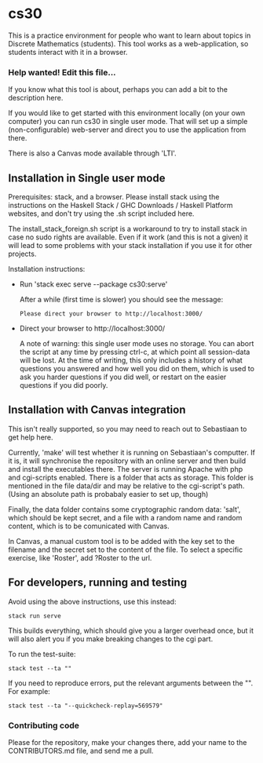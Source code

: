# cs30

This is a practice environment for people who want to learn about
topics in Discrete Mathematics (students). This tool works as a
web-application, so students interact with it in a browser.

### Help wanted! Edit this file...
If you know what this tool is about, perhaps you can add a bit
to the description here.

If you would like to get started with this environment locally
(on your own computer) you can run cs30 in single user mode.
That will set up a simple (non-configurable) web-server and
direct you to use the application from there.

There is also a Canvas mode available through 'LTI'.

## Installation in Single user mode

Prerequisites: stack, and a browser. Please install stack using the
instructions on the Haskell Stack / GHC Downloads / Haskell Platform
websites, and don't try using the .sh script included here.

The install_stack_foreign.sh script is a workaround to try to install
stack in case no sudo rights are available. Even if it work (and this
is not a given) it will lead to some problems with your stack
installation if you use it for other projects.

Installation instructions:

* Run 'stack exec serve --package cs30:serve'

  After a while (first time is slower) you should see the message:

  ```console
  Please direct your browser to http://localhost:3000/
  ```

* Direct your browser to http://localhost:3000/
  
  A note of warning: this single user mode uses no storage. You can
  abort the script at any time by pressing ctrl-c, at which point
  all session-data will be lost. At the time of writing, this only
  includes a history of what questions you answered and how well
  you did on them, which is used to ask you harder questions if you
  did well, or restart on the easier questions if you did poorly.

## Installation with Canvas integration

This isn't really supported, so you may need to reach out to
Sebastiaan to get help here.

Currently, 'make' will test whether it is running on Sebastiaan's
computter. If it is, it will synchronise the repository with an
online server and then build and install the executables there.
The server is running Apache with php and cgi-scripts enabled.
There is a folder that acts as storage. This folder is mentioned in
the file data/dir and may be relative to the cgi-script's path.
(Using an absolute path is probabaly easier to set up, though)

Finally, the data folder contains some cryptographic random data:
'salt', which should be kept secret, and a file with a random
name and random content, which is to be comunicated with Canvas.

In Canvas, a manual custom tool is to be added with the key set
to the filename and the secret set to the content of the file.
To select a specific exercise, like 'Roster', add ?Roster to the url.

## For developers, running and testing

Avoid using the above instructions, use this instead:
  
  ```console
  stack run serve
  ```

This builds everything, which should give you a larger overhead once,
but it will also alert you if you make breaking changes to the cgi part.

To run the test-suite:
  
```console
stack test --ta ""
```

If you need to reproduce errors, put the relevant arguments between the "".
For example:

```console
stack test --ta "--quickcheck-replay=569579"
```

### Contributing code

Please for the repository, make your changes there,
add your name to the CONTRIBUTORS.md file, and send me a pull.

